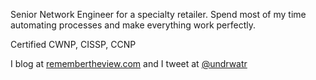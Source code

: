 Senior Network Engineer for a specialty retailer. Spend most of my time automating processes and make everything work perfectly. 

Certified CWNP, CISSP, CCNP

I blog at [remembertheview.com](https://www.remembertheview.com) and I tweet at [@undrwatr](https://twitter.com/undrwatr)


<!--
**undrwatr/undrwatr** is a ✨ _special_ ✨ repository because its `README.md` (this file) appears on your GitHub profile.

Here are some ideas to get you started:

- 🔭 I’m currently working on ...
- 🌱 I’m currently learning ...
- 👯 I’m looking to collaborate on ...
- 🤔 I’m looking for help with ...
- 💬 Ask me about ...
- 📫 How to reach me: ...
- 😄 Pronouns: ...
- ⚡ Fun fact: ...
-->
